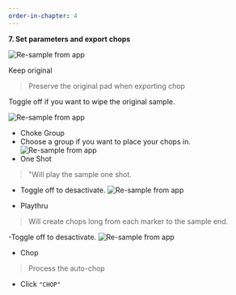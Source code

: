 ```yaml
---
order-in-chapter: 4
---
```


**7. Set parameters and export chops**

![Re-sample from app](https://lh3.google.com/u/1/d/1ECqjotnHWwTJ1fdsQmNqHD8Ifj2dUODG=w1920-h500-iv1)

Keep original

> Preserve the original pad when exporting chop

Toggle off if you want to wipe the original sample.

![Re-sample from app](https://lh3.google.com/u/1/d/1ECqjotnHWwTJ1fdsQmNqHD8Ifj2dUODG=w1920-h500-iv1)

- Choke Group
- Choose a group if you want to place your chops in.
  ![Re-sample from app](https://lh3.google.com/u/1/d/1ECqjotnHWwTJ1fdsQmNqHD8Ifj2dUODG=w1920-h500-iv1)
- One Shot

> "Will play the sample one shot.

- Toggle off to desactivate.
  ![Re-sample from app](https://lh3.google.com/u/1/d/1ECqjotnHWwTJ1fdsQmNqHD8Ifj2dUODG=w1920-h500-iv1)

- Playthru

> Will create chops long from each marker to the sample end.

-Toggle off to desactivate.
![Re-sample from app](https://lh3.google.com/u/1/d/1ECqjotnHWwTJ1fdsQmNqHD8Ifj2dUODG=w1920-h500-iv1)

- Chop

> Process the auto-chop

- Click `"CHOP"`
